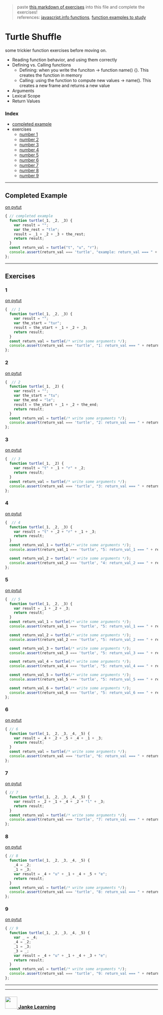 > paste [this markdown of exercises](https://raw.githubusercontent.com/janke-learning/function-exercises/master/turtle-shuffle.md) into this file and complete the exercises!   
> references: [javascript.info functions](https://javascript.info/function-basics), [function examples to study](https://github.com/janke-learning/function-exercises/blob/master/examples-to-study.md) 
# Turtle Shuffle

some trickier function exercises before moving on.
* Reading function behavior, and using them correctly
* Defining vs. Calling functions
    * Defining: when you write the funciton -> function name() {}.  This creates the function in memory
    * Calling: using the function to compute new values -> name().  This creates a new frame and returns a new value
* Arguments
* Lexical Scope
* Return Values

### Index
* [completed example](#completed-example)
* exercises
    * [number 1](#1)
    * [number 2](#2)
    * [number 3](#3)
    * [number 4](#4)
    * [number 5](#5)
    * [number 6](#6)
    * [number 7](#7)
    * [number 8](#8)
    * [number 9](#9)

---

## Completed Example

[on pytut](http://www.pythontutor.com/javascript.html#code=function%20turtle%28_1%2C%20_2%2C%20_3%29%20%7B%0A%20%20var%20result%20%3D%20%22%22%3B%0A%20%20var%20the_rest%20%3D%20%22tle%22%3B%0A%20%20result%20%3D%20_1%20%2B%20_2%20%2B%20_3%20%2B%20the_rest%3B%0A%20%20return%20result%3B%0A%7D%0Aconst%20return_val%20%3D%20turtle%28%22t%22%2C%20%22u%22%2C%20%22r%22%29%3B%0Aconsole.assert%28return_val%20%3D%3D%3D%20\'turtle\'%2C%20%221%3A%20return_val%20%3D%3D%3D%20%22%20%2B%20return_val%29%3B&curInstr=0&mode=display&origin=opt-frontend.js&py=js&rawInputLstJSON=%5B%5D)
```js
{ // completed example
  function turtle(_1, _2, _3) { 
    var result = "";
    var the_rest = "tle";
    result = _1 + _2 + _3 + the_rest;
    return result;
  }
  const return_val = turtle("t", "u", "r");
  console.assert(return_val === 'turtle', "example: return_val === " + return_val);
};
```

---

## Exercises

### 1

[on pytut](http://www.pythontutor.com/javascript.html#code=function%20turtle%28_1%2C%20_2%2C%20_3%29%20%7B%0A%20%20var%20result%20%3D%20%22%22%3B%0A%20%20var%20the_start%20%3D%20%22tur%22%3B%0A%20%20result%20%3D%20the_start%20%2B%20_1%20%2B%20_2%20%2B%20_3%3B%0A%20%20return%20result%3B%0A%7D%0Aconst%20return_val%20%3D%20turtle%28%2F*%20write%20some%20arguments%20*%2F%29%3B%0Aconsole.assert%28return_val%20%3D%3D%3D%20\'turtle\'%2C%20%222%3A%20return_val%20%3D%3D%3D%20%22%20%2B%20return_val%29%3B&curInstr=0&mode=display&origin=opt-frontend.js&py=js&rawInputLstJSON=%5B%5D)
```js
{  // 1
  function turtle(_1, _2, _3) {  
    var result = "";
    var the_start = "tur";
    result = the_start + _1 + _2 + _3;
    return result;
  }
  const return_val = turtle(/* write some arguments */);
  console.assert(return_val === 'turtle', "1: return_val === " + return_val);
};
```

### 2

[on pytut](http://www.pythontutor.com/javascript.html#code=function%20turtle%28_1%2C%20_2%29%20%7B%0A%20%20var%20result%20%3D%20%22%22%3B%0A%20%20var%20the_start%20%3D%20%22tu%22%3B%0A%20%20var%20the_end%20%3D%20%22le%22%3B%0A%20%20result%20%3D%20the_start%20%2B%20_1%20%2B%20_2%20%2B%20the_end%3B%0A%20%20return%20result%3B%0A%7D%0Aconst%20return_val%20%3D%20turtle%28%2F*%20write%20some%20arguments%20*%2F%29%3B%0Aconsole.assert%28return_val%20%3D%3D%3D%20\'turtle\'%2C%20%223%3A%20return_val%20%3D%3D%3D%20%22%20%2B%20return_val%29%3B&curInstr=0&mode=display&origin=opt-frontend.js&py=js&rawInputLstJSON=%5B%5D)
```js
{  // 2
  function turtle(_1, _2) {  
    var result = "";
    var the_start = "tu";
    var the_end = "le";
    result = the_start + _1 + _2 + the_end;
    return result;
  }
  const return_val = turtle(/* write some arguments */);
  console.assert(return_val === 'turtle', "2: return_val === " + return_val);
};
```

### 3

[on pytut](http://www.pythontutor.com/javascript.html#code=function%20turtle%28_1%2C%20_2%29%20%7B%0A%20%20var%20result%20%3D%20%22t%22%20%2B%20_1%20%2B%20%22r%22%20%2B%20_2%3B%0A%20%20return%20result%3B%0A%7D%0Aconst%20return_val%20%3D%20turtle%28%2F*%20write%20some%20arguments%20*%2F%29%3B%0Aconsole.assert%28return_val%20%3D%3D%3D%20\'turtle\'%2C%20%224%3A%20return_val%20%3D%3D%3D%20%22%20%2B%20return_val%29&curInstr=0&mode=display&origin=opt-frontend.js&py=js&rawInputLstJSON=%5B%5D)
```js
{  // 3
  function turtle(_1, _2) {  
    var result = "t" + _1 + "r" + _2;
    return result;
  }
  const return_val = turtle(/* write some arguments */);
  console.assert(return_val === 'turtle', "3: return_val === " + return_val);
};
```

### 4

[on pytut](http://www.pythontutor.com/javascript.html#code=function%20turtle%28_1%2C%20_2%2C%20_3%29%20%7B%0A%20%20var%20result%20%3D%20%22t%22%20%2B%20_2%20%2B%20%22r%22%20%2B%20_1%20%2B%20_3%3B%0A%20%20return%20result%3B%0A%7D%0Aconst%20return_val_1%20%3D%20turtle%28%2F*%20write%20some%20arguments%20*%2F%29%3B%0Aconsole.assert%28return_val_1%20%3D%3D%3D%20\'turtle\'%2C%20%225%3A%20return_val_1%20%3D%3D%3D%20%22%20%2B%20return_val_1%29%3B%0A%0Aconst%20return_val_2%20%3D%20turtle%28%2F*%20write%20some%20arguments%20*%2F%29%3B%0Aconsole.assert%28return_val_2%20%3D%3D%3D%20\'turtle\'%2C%20%225%3A%20return_val_2%20%3D%3D%3D%20%22%20%2B%20return_val_2%29%3B&curInstr=0&mode=display&origin=opt-frontend.js&py=js&rawInputLstJSON=%5B%5D)
```js
{  // 4
  function turtle(_1, _2, _3) {  
    var result = "t" + _2 + "r" + _1 + _3;
    return result;
  }
  const return_val_1 = turtle(/* write some arguments */);
  console.assert(return_val_1 === 'turtle', "5: return_val_1 === " + return_val_1);

  const return_val_2 = turtle(/* write some arguments */);
  console.assert(return_val_2 === 'turtle', "4: return_val_2 === " + return_val_2);
};
```

### 5

[on pytut](http://www.pythontutor.com/javascript.html#code=function%20turtle%28_1%2C%20_2%2C%20_3%29%20%7B%0A%20%20var%20result%20%3D%20_1%20%2B%20_2%20%2B%20_3%3B%0A%20%20return%20result%3B%0A%7D%0Aconst%20return_val_1%20%3D%20turtle%28%2F*%20write%20some%20arguments%20*%2F%29%3B%0Aconsole.assert%28return_val_1%20%3D%3D%3D%20\'turtle\'%2C%20%226%3A%20return_val_1%20%3D%3D%3D%20%22%20%2B%20return_val_1%29%3B%0A%0Aconst%20return_val_2%20%3D%20turtle%28%2F*%20write%20some%20arguments%20*%2F%29%3B%0Aconsole.assert%28return_val_2%20%3D%3D%3D%20\'turtle\'%2C%20%226%3A%20return_val_2%20%3D%3D%3D%20%22%20%2B%20return_val_2%29%3B%0A%0Aconst%20return_val_3%20%3D%20turtle%28%2F*%20write%20some%20arguments%20*%2F%29%3B%0Aconsole.assert%28return_val_3%20%3D%3D%3D%20\'turtle\'%2C%20%226%3A%20return_val_3%20%3D%3D%3D%20%22%20%2B%20return_val_3%29%3B%0A%0Aconst%20return_val_4%20%3D%20turtle%28%2F*%20write%20some%20arguments%20*%2F%29%3B%0Aconsole.assert%28return_val_4%20%3D%3D%3D%20\'turtle\'%2C%20%226%3A%20return_val_4%20%3D%3D%3D%20%22%20%2B%20return_val_4%29%3B%0A%0Aconst%20return_val_5%20%3D%20turtle%28%2F*%20write%20some%20arguments%20*%2F%29%3B%0Aconsole.assert%28return_val_5%20%3D%3D%3D%20\'turtle\'%2C%20%226%3A%20return_val_5%20%3D%3D%3D%20%22%20%2B%20return_val_5%29%3B%0A%0Aconst%20return_val_6%20%3D%20turtle%28%2F*%20write%20some%20arguments%20*%2F%29%3B%0Aconsole.assert%28return_val_6%20%3D%3D%3D%20\'turtle\'%2C%20%226%3A%20return_val_6%20%3D%3D%3D%20%22%20%2B%20return_val_6%29%3B&curInstr=0&mode=display&origin=opt-frontend.js&py=js&rawInputLstJSON=%5B%5D)
```js
{  // 5
  function turtle(_1, _2, _3) {  
    var result = _1 + _2 + _3;
    return result;
  }
  const return_val_1 = turtle(/* write some arguments */);
  console.assert(return_val_1 === 'turtle', "5: return_val_1 === " + return_val_1);

  const return_val_2 = turtle(/* write some arguments */);
  console.assert(return_val_2 === 'turtle', "5: return_val_2 === " + return_val_2);

  const return_val_3 = turtle(/* write some arguments */);
  console.assert(return_val_3 === 'turtle', "5: return_val_3 === " + return_val_3);

  const return_val_4 = turtle(/* write some arguments */);
  console.assert(return_val_4 === 'turtle', "5: return_val_4 === " + return_val_4);

  const return_val_5 = turtle(/* write some arguments */);
  console.assert(return_val_5 === 'turtle', "5: return_val_5 === " + return_val_5);

  const return_val_6 = turtle(/* write some arguments */);
  console.assert(return_val_6 === 'turtle', "5: return_val_6 === " + return_val_6);
};
```

### 6

[on pytut](http://www.pythontutor.com/javascript.html#code=function%20turtle%28_1%2C%20_2%2C%20_3%2C%20_4%2C%20_5%29%20%7B%0A%20%20var%20result%20%3D%20_4%20%2B%20_2%20%2B%20_5%20%2B%20_4%20%2B%20_1%20%2B%20_3%3B%0A%20%20return%20result%3B%0A%7D%0Aconst%20return_val%20%3D%20turtle%28%2F*%20write%20some%20arguments%20*%2F%29%3B%0Aconsole.assert%28return_val%20%3D%3D%3D%20\'turtle\'%2C%20%227%3A%20return_val%20%3D%3D%3D%20%22%20%2B%20return_val%29%3B&curInstr=0&mode=display&origin=opt-frontend.js&py=js&rawInputLstJSON=%5B%5D)
```js
{ // 6
  function turtle(_1, _2, _3, _4, _5) {  
    var result = _4 + _2 + _5 + _4 + _1 + _3;
    return result;
  }
  const return_val = turtle(/* write some arguments */);
  console.assert(return_val === 'turtle', "6: return_val === " + return_val);
};
```

### 7

[on pytut](http://www.pythontutor.com/javascript.html#code=function%20turtle%28_1%2C%20_2%2C%20_3%2C%20_4%2C%20_5%29%20%7B%0A%20%20var%20result%20%3D%20_2%20%2B%20_1%20%2B%20_4%20%2B%20_2%20%2B%20%22l%22%20%2B%20_3%3B%0A%20%20return%20result%3B%0A%7D%0Aconst%20return_val%20%3D%20turtle%28%2F*%20write%20some%20arguments%20*%2F%29%3B%0Aconsole.assert%28return_val%20%3D%3D%3D%20\'turtle\'%2C%20%227%3A%20return_val%20%3D%3D%3D%20%22%20%2B%20return_val%29%3B&curInstr=0&mode=display&origin=opt-frontend.js&py=js&rawInputLstJSON=%5B%5D)
```js
{ // 7
  function turtle(_1, _2, _3, _4, _5) {  
    var result = _2 + _1 + _4 + _2 + "l" + _3;
    return result;
  }
  const return_val = turtle(/* write some arguments */);
  console.assert(return_val === 'turtle', "7: return_val === " + return_val);
};
```

### 8 

[on pytut](http://www.pythontutor.com/javascript.html#code=function%20turtle%28_1%2C%20_2%2C%20_3%2C%20_4%2C%20_5%29%20%7B%0A%20%20_4%20%3D%20_2%3B%0A%20%20_1%20%3D%20_3%3B%0A%20%20var%20result%20%3D%20_4%20%2B%20%22u%22%20%2B%20_1%20%2B%20_4%20%2B%20_5%20%2B%20%22e%22%3B%0A%20%20return%20result%3B%0A%7D%0Aconst%20return_val%20%3D%20turtle%28%2F*%20write%20some%20arguments%20*%2F%29%3B%0Aconsole.assert%28return_val%20%3D%3D%3D%20\'turtle\'%2C%20%229%3A%20return_val%20%3D%3D%3D%20%22%20%2B%20return_val%29%3B&curInstr=0&mode=display&origin=opt-frontend.js&py=js&rawInputLstJSON=%5B%5D)
```js
{ // 8
  function turtle(_1, _2, _3, _4, _5) {  
    _4 = _2;
    _1 = _3;
    var result = _4 + "u" + _1 + _4 + _5 + "e";
    return result;
  }
  const return_val = turtle(/* write some arguments */);
  console.assert(return_val === 'turtle', "8: return_val === " + return_val);
};
```

### 9

[on pytut](http://www.pythontutor.com/javascript.html#code=function%20turtle%28_1%2C%20_2%2C%20_3%2C%20_4%2C%20_5%29%20%7B%0A%20%20var%20_%20%3D%20_4%3B%0A%20%20_4%20%3D%20_2%3B%0A%20%20_1%20%3D%20_3%3B%0A%20%20_3%20%3D%20_%3B%0A%20%20var%20result%20%3D%20_4%20%2B%20%22u%22%20%2B%20_1%20%2B%20_4%20%2B%20_3%20%2B%20%22e%22%3B%0A%20%20return%20result%3B%0A%7D%0Aconst%20return_val%20%3D%20turtle%28%2F*%20write%20some%20arguments%20*%2F%29%3B%0Aconsole.assert%28return_val%20%3D%3D%3D%20\'turtle\'%2C%20%229%3A%20return_val%20%3D%3D%3D%20%22%20%2B%20return_val%29%3B&curInstr=0&mode=display&origin=opt-frontend.js&py=js&rawInputLstJSON=%5B%5D)
```js
{ // 9
  function turtle(_1, _2, _3, _4, _5) {  
    var _ = _4;
    _4 = _2;
    _1 = _3;
    _3 = _;
    var result = _4 + "u" + _1 + _4 + _3 + "e";
    return result;
  }
  const return_val = turtle(/* write some arguments */);
  console.assert(return_val === 'turtle', "9: return_val === " + return_val);
};
```

___
___
### <a href="http://janke-learning.org" target="_blank"><img src="https://user-images.githubusercontent.com/18554853/50098409-22575780-021c-11e9-99e1-962787adaded.png" width="40" height="40"></img> Janke Learning</a>
